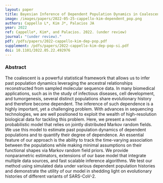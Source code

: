 ```yaml
---
layout: paper
title: Bayesian Inference of Dependent Population Dynamics in Coalescent Models
image: /images/papers/2022-05-25-cappello-kim-dependent_pop.png
authors: Cappello L*, Kim J*, Palacios JA
year: 2022
ref: Cappello*, Kim*, and Palacios. 2022. (under review)
journal: "(under review)."
pdf: /pdfs/papers/2022-cappello-kim-dep-pop.pdf
supplement: /pdfs/papers/2022-cappello-kim-dep-pop-si.pdf
doi: 10.1101/2022.05.22.492976
---
```


### Abstract
The coalescent is a powerful statistical framework that allows us to infer past population dynamics leveraging the ancestral relationships reconstructed from sampled molecular sequence data. In many biomedical applications, such as in the study of infectious diseases, cell development, and tumorgenesis, several distinct populations share evolutionary history and therefore become dependent. The inference of such dependence is a highly important, yet a challenging problem. With advances in sequencing technologies, we are well positioned to exploit the wealth of high-resolution biological data for tackling this problem. Here, we present a novel probabilistic model that relies on jointly distributed Markov random fields. We use this model to estimate past population dynamics of dependent populations and to quantify their degree of dependence. An essential feature of our approach is the ability to track the time-varying association between the populations while making minimal assumptions on their functional shapes via Markov random field priors. We provide nonparametric estimators, extensions of our base model that integrate multiple data sources, and fast scalable inference algorithms. We test our method using simulated data under various dependent population histories and demonstrate the utility of our model in shedding light on evolutionary histories of different variants of SARS-CoV-2.

